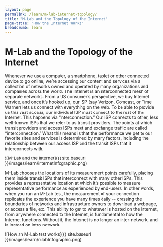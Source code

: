 ```yaml
---
layout: page
permalink: /learn/m-lab-internet-topology/
title: "M-Lab and the Topology of the Internet"
page-title: "How the Internet Works"
breadcrumb: learn
---
```


# M-Lab and the Topology of the Internet

Whenever we use a computer, a smartphone, tablet or other connected device to go online, we’re accessing our content and services via a collection of networks owned and operated by many organizations and companies across the world. The Internet is an interconnected mesh of separate networks. From a US consumer’s perspective, we buy Internet service, and once it’s hooked up, our ISP (say Verizon, Comcast, or Time Warner) lets us connect with everything on the web. To be able to provide us this vast access, our individual ISP must connect to the rest of the Internet. This happens via “interconnection.” Our ISP connects to other, less well-known ISPs that we refer to as transit providers. The points at which transit providers and access ISPs meet and exchange traffic are called “interconnection.” What this means is that the performance we get to our favorite sites and services is determined by many factors, including the relationship between our access ISP and the transit ISPs that it interconnects with.

![M-Lab and the Internet]({{ site.baseurl }}/images/learn/internetInfographic.png)

M-Lab chooses the locations of its measurement points carefully, placing them inside transit ISPs that interconnect with many other ISPs. This provides a representative location at which it’s possible to measure representative performance as experienced by end-users. In other words, when you run an M-Lab test, the measurement of your connection replicates the experience you have many times daily -- crossing the boundaries of networks and infrastructure owners to download a webpage, or access a file, etc. This ability to get to whatever is hosted on the Internet, from anywhere connected to the Internet, is fundamental to how the Internet functions. Without it, the Internet is no longer an inter-network, and is instead an intra-network.

![How an M-Lab test works]({{ site.baseurl }}/images/learn/mlabInfographic.png)
